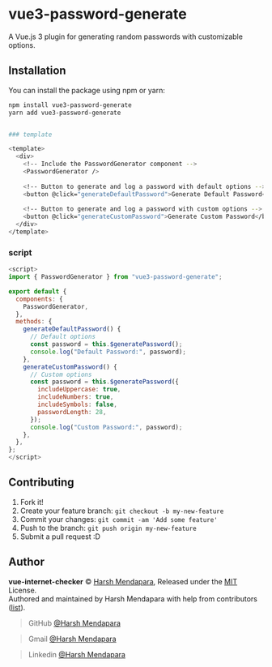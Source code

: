 # vue3-password-generate

A Vue.js 3 plugin for generating random passwords with customizable options.

## Installation

You can install the package using npm or yarn:


```bash
npm install vue3-password-generate
yarn add vue3-password-generate


### template

<template>
  <div>
    <!-- Include the PasswordGenerator component -->
    <PasswordGenerator />
    
    <!-- Button to generate and log a password with default options -->
    <button @click="generateDefaultPassword">Generate Default Password</button>
    
    <!-- Button to generate and log a password with custom options -->
    <button @click="generateCustomPassword">Generate Custom Password</button>
  </div>
</template>
```

### script
```javascript
<script>
import { PasswordGenerator } from "vue3-password-generate";

export default {
  components: {
    PasswordGenerator,
  },
  methods: {
    generateDefaultPassword() {
      // Default options
      const password = this.$generatePassword();
      console.log("Default Password:", password);
    },
    generateCustomPassword() {
      // Custom options
      const password = this.$generatePassword({
        includeUppercase: true,
        includeNumbers: true,
        includeSymbols: false,
        passwordLength: 28,
      });
      console.log("Custom Password:", password);
    },
  },
};
</script>

```

## Contributing

1.  Fork it!
2.  Create your feature branch: `git checkout -b my-new-feature`
3.  Commit your changes: `git commit -am 'Add some feature'`
4.  Push to the branch: `git push origin my-new-feature`
5.  Submit a pull request :D

## Author

**vue-internet-checker** © [Harsh Mendapara](https://github.com/harshmendapara/), Released under the [MIT](./LICENSE) License.<br>
Authored and maintained by Harsh Mendapara with help from contributors ([list](https://github.com/harshmendapara/vue3-password-generate/graphs/contributors)).

> GitHub [@Harsh Mendapara](https://github.com/harshmendapara)

> Gmail [@Harsh Mendapara](mendaparaharsh02@gmail.com)

> Linkedin [@Harsh Mendapara](https://www.linkedin.com/in/harsh-mendapara-44883a165/)

